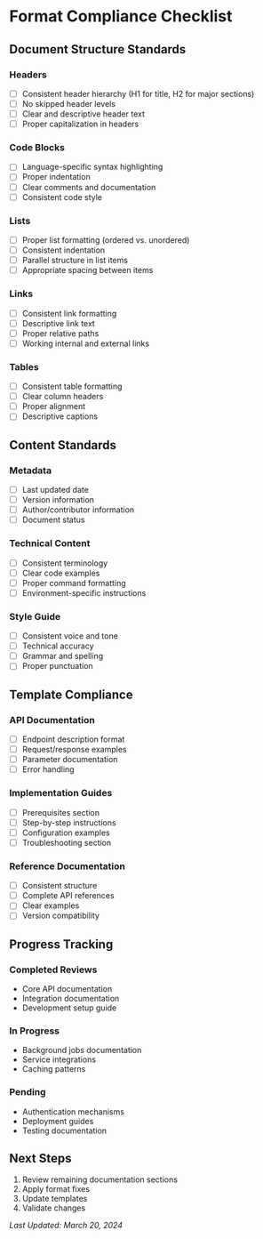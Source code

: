 # Format Compliance Checklist

## Document Structure Standards

### Headers
- [ ] Consistent header hierarchy (H1 for title, H2 for major sections)
- [ ] No skipped header levels
- [ ] Clear and descriptive header text
- [ ] Proper capitalization in headers

### Code Blocks
- [ ] Language-specific syntax highlighting
- [ ] Proper indentation
- [ ] Clear comments and documentation
- [ ] Consistent code style

### Lists
- [ ] Proper list formatting (ordered vs. unordered)
- [ ] Consistent indentation
- [ ] Parallel structure in list items
- [ ] Appropriate spacing between items

### Links
- [ ] Consistent link formatting
- [ ] Descriptive link text
- [ ] Proper relative paths
- [ ] Working internal and external links

### Tables
- [ ] Consistent table formatting
- [ ] Clear column headers
- [ ] Proper alignment
- [ ] Descriptive captions

## Content Standards

### Metadata
- [ ] Last updated date
- [ ] Version information
- [ ] Author/contributor information
- [ ] Document status

### Technical Content
- [ ] Consistent terminology
- [ ] Clear code examples
- [ ] Proper command formatting
- [ ] Environment-specific instructions

### Style Guide
- [ ] Consistent voice and tone
- [ ] Technical accuracy
- [ ] Grammar and spelling
- [ ] Proper punctuation

## Template Compliance

### API Documentation
- [ ] Endpoint description format
- [ ] Request/response examples
- [ ] Parameter documentation
- [ ] Error handling

### Implementation Guides
- [ ] Prerequisites section
- [ ] Step-by-step instructions
- [ ] Configuration examples
- [ ] Troubleshooting section

### Reference Documentation
- [ ] Consistent structure
- [ ] Complete API references
- [ ] Clear examples
- [ ] Version compatibility

## Progress Tracking

### Completed Reviews
- Core API documentation
- Integration documentation
- Development setup guide

### In Progress
- Background jobs documentation
- Service integrations
- Caching patterns

### Pending
- Authentication mechanisms
- Deployment guides
- Testing documentation

## Next Steps

1. Review remaining documentation sections
2. Apply format fixes
3. Update templates
4. Validate changes

*Last Updated: March 20, 2024* 